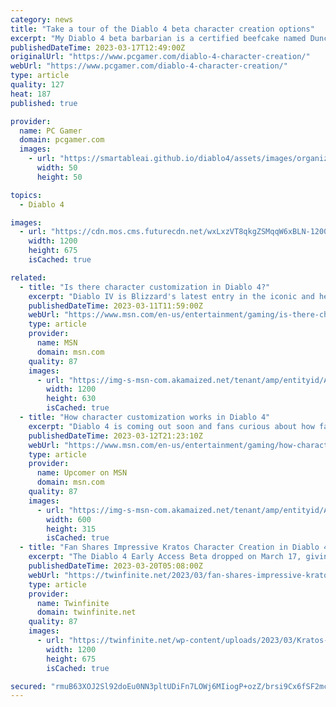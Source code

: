 ```yaml
---
category: news
title: "Take a tour of the Diablo 4 beta character creation options"
excerpt: "My Diablo 4 beta barbarian is a certified beefcake named Duncan. I already love how he looks before I've looted the perfect armor set, and that's all thanks to Diablo 4's simple, but effective ..."
publishedDateTime: 2023-03-17T12:49:00Z
originalUrl: "https://www.pcgamer.com/diablo-4-character-creation/"
webUrl: "https://www.pcgamer.com/diablo-4-character-creation/"
type: article
quality: 127
heat: 187
published: true

provider:
  name: PC Gamer
  domain: pcgamer.com
  images:
    - url: "https://smartableai.github.io/diablo4/assets/images/organizations/pcgamer.com-50x50.jpg"
      width: 50
      height: 50

topics:
  - Diablo 4

images:
  - url: "https://cdn.mos.cms.futurecdn.net/wxLxzVT8qkgZSMqqW6xBLN-1200-80.jpg"
    width: 1200
    height: 675
    isCached: true

related:
  - title: "Is there character customization in Diablo 4?"
    excerpt: "Diablo IV is Blizzard's latest entry in the iconic and hellish action RPG series. Fans will find familiar mechanics such as fighting demons, selecting a class, and creating a character. You can dive ..."
    publishedDateTime: 2023-03-11T11:59:00Z
    webUrl: "https://www.msn.com/en-us/entertainment/gaming/is-there-character-customization-in-diablo-4/ar-AA18vsCf"
    type: article
    provider:
      name: MSN
      domain: msn.com
    quality: 87
    images:
      - url: "https://img-s-msn-com.akamaized.net/tenant/amp/entityid/AA18vCG6.img?h=630&w=1200&m=6&q=60&o=t&l=f&f=jpg&x=638&y=279"
        width: 1200
        height: 630
        isCached: true
  - title: "How character customization works in Diablo 4"
    excerpt: "Diablo 4 is coming out soon and fans curious about how far the customization goes in character creation. In previous games of the franchise, such as Diablo 2, certain classes were locked behind ..."
    publishedDateTime: 2023-03-12T21:23:10Z
    webUrl: "https://www.msn.com/en-us/entertainment/gaming/how-character-customization-works-in-diablo-4/ar-AA18xPBs"
    type: article
    provider:
      name: Upcomer on MSN
      domain: msn.com
    quality: 87
    images:
      - url: "https://img-s-msn-com.akamaized.net/tenant/amp/entityid/AA18xKVq.img?h=315&w=600&m=6&q=60&o=t&l=f&f=jpg&x=471&y=202"
        width: 600
        height: 315
        isCached: true
  - title: "Fan Shares Impressive Kratos Character Creation in Diablo 4’s Beta"
    excerpt: "The Diablo 4 Early Access Beta dropped on March 17, giving fans of Blizzard’s action RPG their first chance to get hands-on experience with the upcoming installment. While players strive to get to ..."
    publishedDateTime: 2023-03-20T05:08:00Z
    webUrl: "https://twinfinite.net/2023/03/fan-shares-impressive-kratos-character-creation-in-diablo-4s-beta/"
    type: article
    provider:
      name: Twinfinite
      domain: twinfinite.net
    quality: 87
    images:
      - url: "https://twinfinite.net/wp-content/uploads/2023/03/Kratos-God-Of-War-Diablo-4.jpg"
        width: 1200
        height: 675
        isCached: true

secured: "rmuB63XOJ2Sl92doEu0NN3pltUDiFn7LOWj6MIiogP+ozZ/brsi9Cx6fSF2mcIOpNKtAttpUXA0pfrorxlBBoKnkMCVWCx96GTkCsR/cPkZV3HNpDOP468wgT/BIb9u3TYgPqVnVwEEYM65QIJaHlenRY2v5+08aOPnsvDdjSUQPss1HoqkG8ch4u1AU9b3+BvVO0Y2PdiidkRTDIK20i2+38bz5ybjOEgSJ/7ESdnP1jxRRHh4UJ92DdD78aQtCuEZ1052inNkRUzHEazMPnMixANrrEO2/VA1Y2VUJ83odIhha1tkRRJMZvG7K00/iLYMbAjflI+4qnfyV5DBqUwYSBl6vtg0UBpCTU4PqRVM=;ReDFY+ofR/g0+cxwzl0I3A=="
---
```


